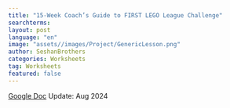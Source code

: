 ```yaml
---
title: "15-Week Coach’s Guide to FIRST LEGO League Challenge"
searchterms:
layout: post
language: "en"
image: "assets//images/Project/GenericLesson.png"
author: SeshanBrothers
categories: Worksheets
tag: Worksheets
featured: false
---
```


<a href="https://docs.google.com/document/d/1qpmKpHnKpBQdmjKMBYFADjXTIW9ZDlxAS_LTYZhpFPo/edit?usp=sharing">Google Doc</a> Update: Aug 2024
